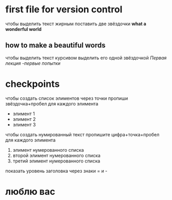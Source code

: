 # first file for version control 
чтобы выделить текст жирным поставить две звёздочки **what a wonderful world**
## how to make a beautiful words 

чтобы выделить текст курсивом выделить его одной звёздочкой *Первая лекция -первые попытки*
# checkpoints
чтобы создать список элиментов через точки пропиши звёздочка+пробел для каждого элимента
* элимент 1
* элимент 2
* элимент 3

чтобы создать нумированный текст пропишите цифра+точка+пробел для каждого элимента
1. элимент нумерованного списка
2. второй элимент нумерованного списка
3. третий элимент нумерованного списка

показать уровень заголовка через знаки = и - 
# люблю вас
